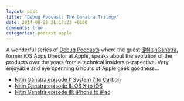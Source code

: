 ```yaml
---
layout: post
title: "Debug Podcast: The Ganatra Trilogy"
date: 2014-08-28 21:17:23 +0100
comments: true
categories: podcast apple
---
```


A wonderful series of [Debug Podcasts](http://www.imore.com/debug) where the guest [@NitinGanatra](https://twitter.com/nitinganatra), former iOS Apps Director at Apple, speaks about the evolution of the products over the years from a technical insiders perspective. Very enjoyable and eye openning 6 hours of Apple geek goodness...

- [Nitin Ganatra episode I: System 7 to Carbon](http://www.imore.com/debug-39-nitin-ganatra-episode-i-system-7-carbon)
- [Nitin Ganatra episode II: OS X to iOS](http://www.imore.com/debug-40-nitin-ganatra-episode-ii-os-x-ios)
- [Nitin Ganatra episode III: iPhone to iPad](http://www.imore.com/debug-41-nitin-ganatra-episode-iii-iphone-ipad––)